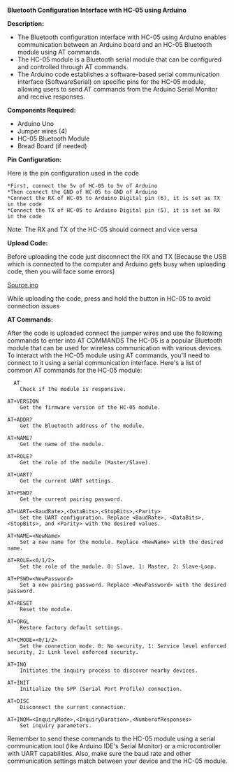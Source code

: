 **Bluetooth Configuration Interface with HC-05 using Arduino**

**Description:** 
  * The Bluetooth configuration interface with HC-05 using Arduino enables communication between an Arduino board and an HC-05 Bluetooth module using AT commands. 
  * The HC-05 module is a Bluetooth serial module that can be configured and controlled through AT commands. 
  * The Arduino code establishes a software-based serial communication interface (SoftwareSerial) on specific pins for the HC-05 module, allowing users to send AT commands from the Arduino Serial Monitor and receive responses.

**Components Required:**
  * Arduino Uno
  * Jumper wires (4)
  * HC-05 Bluetooth Module
  * Bread Board (if needed)

**Pin Configuration:**

  Here is the pin configuration used in the code
  
    *First, connect the 5v of HC-05 to 5v of Arduino
    *Then connect the GND of HC-05 to GND of Arduino
    *Connect the RX of HC-05 to Arduino Digital pin (6), it is set as TX in the code
    *Connect the TX of HC-05 to Arduino Digital pin (5), it is set as RX in the code

   Note: The RX and TX of the HC-05 should connect and vice versa

**Upload Code:**

  Before uploading the code just disconnect the RX and TX (Because the USB which is connected to the computer and Arduino gets busy when uploading code, then you will face some errors)

  [Source.ino](https://github.com/hariharan005/arduinoprojects/blob/main/hc05-arduino-atcommand/source.ino)

  While uploading the code, press and hold the button in HC-05 to avoid connection issues

**AT Commands:**

  After the code is uploaded connect the jumper wires and use the following commands to enter into AT COMMANDS
  The HC-05 is a popular Bluetooth module that can be used for wireless communication with various devices. To interact with the HC-05 module using AT commands, you'll need to connect to it using a serial communication interface. Here's a list of common AT commands for the HC-05 module:


      AT
        Check if the module is responsive.

    AT+VERSION
        Get the firmware version of the HC-05 module.

    AT+ADDR?
        Get the Bluetooth address of the module.

    AT+NAME?
        Get the name of the module.

    AT+ROLE?
        Get the role of the module (Master/Slave).

    AT+UART?
        Get the current UART settings.

    AT+PSWD?
        Get the current pairing password.

    AT+UART=<BaudRate>,<DataBits>,<StopBits>,<Parity>
        Set the UART configuration. Replace <BaudRate>, <DataBits>, <StopBits>, and <Parity> with the desired values.

    AT+NAME=<NewName>
        Set a new name for the module. Replace <NewName> with the desired name.

    AT+ROLE=<0/1/2>
        Set the role of the module. 0: Slave, 1: Master, 2: Slave-Loop.

    AT+PSWD=<NewPassword>
        Set a new pairing password. Replace <NewPassword> with the desired password.

    AT+RESET
        Reset the module.

    AT+ORGL
        Restore factory default settings.

    AT+CMODE=<0/1/2>
        Set the connection mode. 0: No security, 1: Service level enforced security, 2: Link level enforced security.

    AT+INQ
        Initiates the inquiry process to discover nearby devices.

    AT+INIT
        Initialize the SPP (Serial Port Profile) connection.

    AT+DISC
        Disconnect the current connection.

    AT+INQM=<InquiryMode>,<InquiryDuration>,<NumberofResponses>
        Set inquiry parameters.

Remember to send these commands to the HC-05 module using a serial communication tool (like Arduino IDE's Serial Monitor) or a microcontroller with UART capabilities. Also, make sure the baud rate and other communication settings match between your device and the HC-05 module.
  
